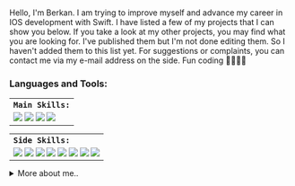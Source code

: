 <br>

Hello, I'm Berkan. I am trying to improve myself and advance my career in IOS development with Swift. I have listed a few of my projects that I can show you below. If you take a look at my other projects, you may find what you are looking for. I've published them but I'm not done editing them. So I haven't added them to this list yet. For suggestions or complaints, you can contact me via my e-mail address on the side. Fun coding 👾👨🏻‍💻

### Languages and Tools:

<div align=left>
<table>
    <tr>
        <td colspan="8">
        <strong><samp>Main Skills:</samp></strong>
        </td>
    </tr>
    <tr>
        <td colspan="8">
        <img src="https://img.icons8.com/color/480/000000/swift.png" width=50></a>
        <img src="https://img.icons8.com/color/480/000000/swiftui.png" width=50></a>
        <img src="https://img.icons8.com/color/480/000000/xcode.png" width=50></a>
        <img src="https://raw.githubusercontent.com/danielcranney/readme-generator/main/public/icons/skills/ruby-colored.svg" width=40></a>
        </td>
    </tr>
</table>

<div align=left>
<table>
    <tr>
        <td colspan="8">
        <strong><samp>Side Skills:</samp></strong>
        </td>
    </tr>
        <tr>
        <td colspan="8">
        <img src="https://img.icons8.com/color/480/000000/amazon.png" width=50></a>     
        <img src="https://img.icons8.com/color/480/000000/firebase.png" width=50></a>
        <img src="https://img.icons8.com/color/480/000000/figma.png" width=50></a>
        <img src="https://img.icons8.com/color/480/000000/git.png" width=50></a>
        <img src="https://img.icons8.com/color/480/000000/javascript.png" width=50></a>
        <img src="https://img.icons8.com/color/480/000000/html-5.png" width=50></a>
        <img src="https://img.icons8.com/color/480/000000/css3.png" width=50></a>
        <img src="https://img.icons8.com/color/480/000000/bootstrap.png" width=50></a>
        </td>
    </tr>
</table>

<details><br>
  <summary>More about me..</summary>
  

![](https://github-readme-stats.vercel.app/api?username=berkangzgn&theme=slateorange&hide_border=true&include_all_commits=false&count_private=false)
![](https://github-readme-streak-stats.herokuapp.com/?user=berkangzgn&theme=slateorange&hide_border=true)<br/>


<div>
    <h2 align=center> My Featured Applications </h2>
</div>

<div align=center>
  <a href="https://github.com/berkangzgn/LuckWheel_Swift"><img width=150 src="https://github.com/berkangzgn/LuckWheel_Swift/blob/main/Images/LuckyWheelSR.gif"></a>
  <a href="[https://apps.apple.com/app/harbi-14-pro-pink-wallpapers/id6451498327](https://github.com/berkangzgn/VeroDS)"><img width=150 src="https://github.com/berkangzgn/VeroDS/blob/main/Images/VeroDS.gif"></a>
  <a href="https://github.com/berkangzgn/PhotoMobileApp"><img width=150 src="https://github.com/berkangzgn/PhotoMobileApp/blob/main/Images/homepage.png"></a>
  <a href="https://github.com/berkangzgn/UcuzaBiletSC"><img width=150 src="https://github.com/berkangzgn/UcuzaBiletSC/blob/main/Images/app.png"></a>
</div>
 
---

  <br/>

  <img src="https://komarev.com/ghpvc/?username=berkangzgn" />
</details>
